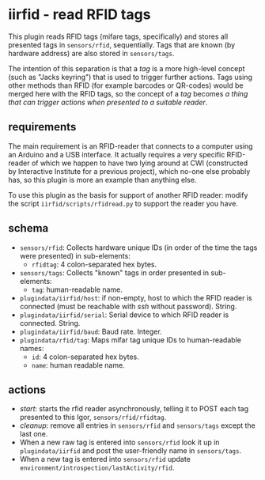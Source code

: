 # iirfid - read RFID tags

This plugin reads RFID tags (mifare tags, specifically) and stores all presented tags in `sensors/rfid`, sequentially. Tags that are known (by hardware address) are also stored in `sensors/tags`.

The intention of this separation is that a _tag_ is a more high-level concept (such as "Jacks keyring") that is used to trigger further actions. Tags using other methods than RFID (for example barcodes or QR-codes) would be merged here with the RFID tags, so the concept of a _tag_ becomes _a thing that can trigger actions when presented to a suitable reader_.

## requirements

The main requirement is an RFID-reader that connects to a computer using an Arduino and a USB interface. It actually requires a very specific RFID-reader of which we happen to have two lying around at CWI (constructed by Interactive Institute for a previous project), which no-one else probably has, so this plugin is more an example than anything else.

To use this plugin as the basis for support of another RFID reader: modify the script `iirfid/scripts/rfidread.py` to support the reader you have.

## schema

* `sensors/rfid`: Collects hardware unique IDs (in order of the time the tags were presented) in sub-elements:
	* `rfidtag`: 4 colon-separated hex bytes.
* `sensors/tags`: Collects "known" tags in order presented in sub-elements:
	* `tag`: human-readable name.
* `plugindata/iirfid/host`: if non-empty, host to which the RFID reader is connected (must be reachable with _ssh_ without password). String.
* `plugindata/iirfid/serial`: Serial device to which RFID reader is connected. String.
* `plugindata/iirfid/baud`: Baud rate. Integer.
* `plugindata/rfid/tag`: Maps mifar tag unique IDs to human-readable names:
	* `id`: 4 colon-separated hex bytes.
	* `name`: human readable name.

## actions

* _start_: starts the rfid reader asynchronously, telling it to POST each tag presented to this Igor, `sensors/rfid/rfidtag`.
* _cleanup_: remove all entries in `sensors/rfid` and `sensors/tags` except the last one.
* When a new raw tag is entered into `sensors/rfid` look it up in `plugindata/iirfid` and post the user-friendly name in `sensors/tags`.
* When a new tag is entered into `sensors/rfid` update `environment/introspection/lastActivity/rfid`.